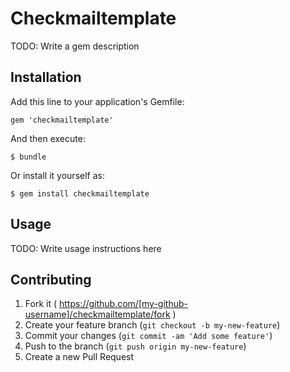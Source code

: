 # Checkmailtemplate

TODO: Write a gem description

## Installation

Add this line to your application's Gemfile:

    gem 'checkmailtemplate'

And then execute:

    $ bundle

Or install it yourself as:

    $ gem install checkmailtemplate

## Usage

TODO: Write usage instructions here

## Contributing

1. Fork it ( https://github.com/[my-github-username]/checkmailtemplate/fork )
2. Create your feature branch (`git checkout -b my-new-feature`)
3. Commit your changes (`git commit -am 'Add some feature'`)
4. Push to the branch (`git push origin my-new-feature`)
5. Create a new Pull Request
